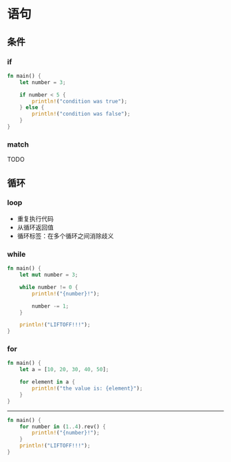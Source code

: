 # 语句

## 条件

### if

```rust
fn main() {
    let number = 3;

    if number < 5 {
        println!("condition was true");
    } else {
        println!("condition was false");
    }
}
```

### match

TODO

## 循环

### loop

- 重复执行代码
- 从循环返回值
- 循环标签：在多个循环之间消除歧义

### while

```rust
fn main() {
    let mut number = 3;

    while number != 0 {
        println!("{number}!");

        number -= 1;
    }

    println!("LIFTOFF!!!");
}
```

### for

```rust
fn main() {
    let a = [10, 20, 30, 40, 50];

    for element in a {
        println!("the value is: {element}");
    }
}
```

---

```rust
fn main() {
    for number in (1..4).rev() {
        println!("{number}!");
    }
    println!("LIFTOFF!!!");
}
```
